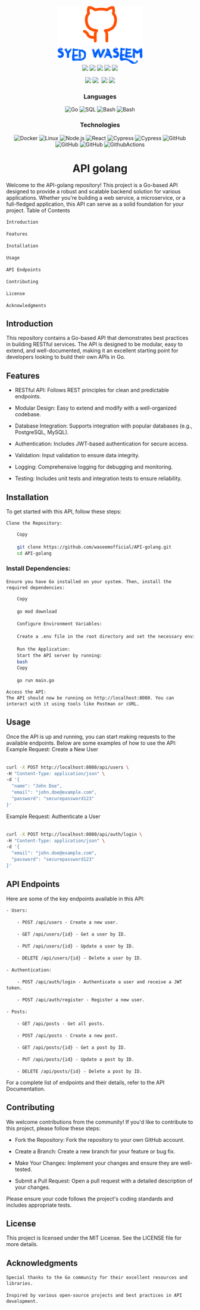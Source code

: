 <p align="center" >
<div align="center" >
<img src="https://github.com/waseemofficial/DSA_Python/blob/main/Images/github_logo_blue.png"/>
</div>

<div align="center">
<a href="https://github.com/waseemofficial">
<img src="https://img.shields.io/badge/syed-waseem-93b023?&style=for-the-badge&logo=&logoColor=white"/></a>
<img src="https://img.shields.io/badge/gitlab-%23181717.svg?style=for-the-badge&logo=gitlab&logoColor=white"/>
<img src="https://img.shields.io/badge/Cypress-%23181717.svg?style=for-the-badge&logo=cypress&logoColor=green"/>
<img src="https://img.shields.io/badge/Visual%20Studio%20Code-0078d7.svg?style=for-the-badge&logo=visual-studio-code&logoColor=white"/>
<img src="https://img.shields.io/badge/markdown-%23000000.svg?style=for-the-badge&logo=markdown&logoColor=white"/>
</div></p>


<div align="center">
<img src="https://img.shields.io/github/license/waseemofficial/API-golang.svg?style=flat"/> <img src="https://img.shields.io/github/stars/waseemofficial/API-golang.svg?colorB=orange&style=flat"/> <img sec="https://img.shields.io/github/languages/top/waseemofficial/API-golang.svg?style=flat"/> <img src="https://img.shields.io/github/languages/code-size/waseemofficial/API-golang.svg?style=flat"/> <img src="https://img.shields.io/github/issues-raw/waseemofficial/API-golang.svg?style=flat" />

</div>

<div align="center"> 

### Languages

![Go](https://img.shields.io/badge/Go-%2300ADD8.svg?&logo=go&logoColor=white)
![SQL](https://img.shields.io/badge/-SQL-000?&logo=MySQL)
![Bash](https://img.shields.io/badge/-Bash-000?&logo=gnu-bash&logoColor=white)
![Bash](https://img.shields.io/badge/-markdown-000?&logo=markdown)



### Technologies

![Docker](https://img.shields.io/badge/-Docker-000?&logo=Docker)
![Linux](https://img.shields.io/badge/-Linux-000?&logo=Linux)
![Node.js](https://img.shields.io/badge/-Node.js-000?&logo=node.js)
![React](https://img.shields.io/badge/-React-000?&logo=React)
![Cypress](https://img.shields.io/badge/-Postman-000?&logo=Postman)
![Cypress](https://img.shields.io/badge/-Cypress-000?&logo=Cypress)
![GitHub](https://img.shields.io/badge/-GitHub-000?&logo=GitHub)
![GitHub](https://img.shields.io/badge/-Selenium-000?&logo=Selenium)
![GitHub](https://img.shields.io/badge/-Regex-000?&logo=Regex)
![GithubActions](https://img.shields.io/badge/-GithubActions-000?&logo=GithubActions)
</div>
<div align="center">
 
# API golang

</div>

Welcome to the API-golang repository! This project is a Go-based API designed to provide a robust and scalable backend solution for various applications. Whether you're building a web service, a microservice, or a full-fledged application, this API can serve as a solid foundation for your project.
Table of Contents

    Introduction

    Features

    Installation

    Usage

    API Endpoints

    Contributing

    License

    Acknowledgments

## Introduction

This repository contains a Go-based API that demonstrates best practices in building RESTful services. The API is designed to be modular, easy to extend, and well-documented, making it an excellent starting point for developers looking to build their own APIs in Go.

## Features

- RESTful API: Follows REST principles for clean and predictable endpoints.

- Modular Design: Easy to extend and modify with a well-organized codebase.

- Database Integration: Supports integration with popular databases (e.g., PostgreSQL, MySQL).

- Authentication: Includes JWT-based authentication for secure access.

- Validation: Input validation to ensure data integrity.

- Logging: Comprehensive logging for debugging and monitoring.

- Testing: Includes unit tests and integration tests to ensure reliability.

## Installation

To get started with this API, follow these steps:

    Clone the Repository:

```bash
    Copy

    git clone https://github.com/waseemofficial/API-golang.git
    cd API-golang
```

### Install Dependencies:
    Ensure you have Go installed on your system. Then, install the required dependencies:

```bash
    Copy

    go mod download

    Configure Environment Variables:

    Create a .env file in the root directory and set the necessary environment variables. You can use the .env.example file as a template.

    Run the Application:
    Start the API server by running:
    bash
    Copy

    go run main.go
```
    Access the API:
    The API should now be running on http://localhost:8080. You can interact with it using tools like Postman or cURL.

## Usage

Once the API is up and running, you can start making requests to the available endpoints. Below are some examples of how to use the API:
Example Request: Create a New User

```bash

curl -X POST http://localhost:8080/api/users \
-H "Content-Type: application/json" \
-d '{
  "name": "John Doe",
  "email": "john.doe@example.com",
  "password": "securepassword123"
}'
```
Example Request: Authenticate a User
```bash

curl -X POST http://localhost:8080/api/auth/login \
-H "Content-Type: application/json" \
-d '{
  "email": "john.doe@example.com",
  "password": "securepassword123"
}'
```

## API Endpoints

Here are some of the key endpoints available in this API:

    - Users:

        - POST /api/users - Create a new user.

        - GET /api/users/{id} - Get a user by ID.

        - PUT /api/users/{id} - Update a user by ID.

        - DELETE /api/users/{id} - Delete a user by ID.

    - Authentication:

        - POST /api/auth/login - Authenticate a user and receive a JWT token.

        - POST /api/auth/register - Register a new user.

    - Posts:

        - GET /api/posts - Get all posts.

        - POST /api/posts - Create a new post.

        - GET /api/posts/{id} - Get a post by ID.

        - PUT /api/posts/{id} - Update a post by ID.

        - DELETE /api/posts/{id} - Delete a post by ID.

For a complete list of endpoints and their details, refer to the API Documentation.

## Contributing

We welcome contributions from the community! If you'd like to contribute to this project, please follow these steps:

- Fork the Repository: Fork the repository to your own GitHub account.

- Create a Branch: Create a new branch for your feature or bug fix.

- Make Your Changes: Implement your changes and ensure they are well-tested.

- Submit a Pull Request: Open a pull request with a detailed description of your changes.

Please ensure your code follows the project's coding standards and includes appropriate tests.

## License

This project is licensed under the MIT License. See the LICENSE file for more details.

## Acknowledgments

    Special thanks to the Go community for their excellent resources and libraries.

    Inspired by various open-source projects and best practices in API development.